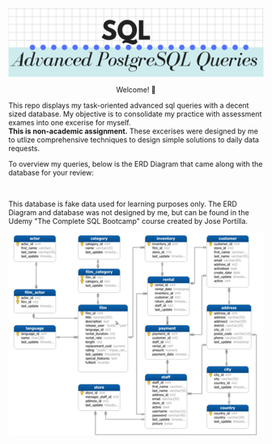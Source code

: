 <img src="https://github.com/JosefinaAureaAmaro/00_SQL_AdvancedQueries/blob/master/images/adv_queries_repo_header.PNG">

<div align="center"> <p> Welcome! 👋 <br/> </div>

<p>This repo displays my task-oriented advanced sql queries with a decent sized database.
My objective is to consolidate my practice with assessment exames into one excerise for myself.</br>
<b> This is non-academic assignment.</b> These excerises were designed by me to utlize comprehensive techniques to design simple solutions to daily data requests.</p>


<p> To overview my queries, below is the ERD Diagram  that came along with the database for your review:</p></br>
<p> This database is fake data used for learning purposes only. The ERD Diagram and database was not designed by me, but can be found in the Udemy "The Complete SQL Bootcamp" course created by Jose Portilla. 

<div align="center">
  <img src="https://github.com/JosefinaAureaAmaro/00_SQL_AdvancedQueries/blob/master/images/ERD_Diagram_of_Database.png">
</div>




